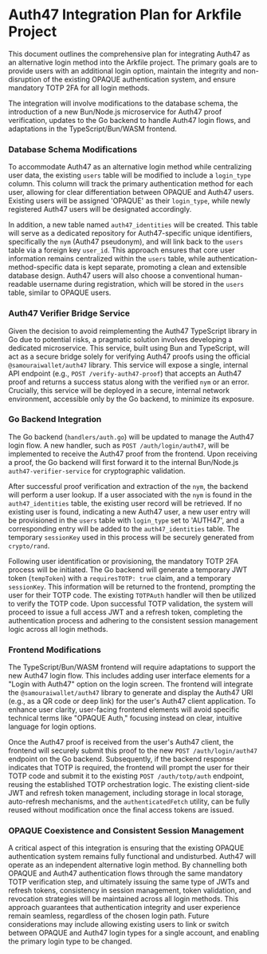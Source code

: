 # Auth47 Integration Plan for Arkfile Project

This document outlines the comprehensive plan for integrating Auth47 as an alternative login method into the Arkfile project. The primary goals are to provide users with an additional login option, maintain the integrity and non-disruption of the existing OPAQUE authentication system, and ensure mandatory TOTP 2FA for all login methods.

The integration will involve modifications to the database schema, the introduction of a new Bun/Node.js microservice for Auth47 proof verification, updates to the Go backend to handle Auth47 login flows, and adaptations in the TypeScript/Bun/WASM frontend.

### Database Schema Modifications

To accommodate Auth47 as an alternative login method while centralizing user data, the existing `users` table will be modified to include a `login_type` column. This column will track the primary authentication method for each user, allowing for clear differentiation between OPAQUE and Auth47 users. Existing users will be assigned 'OPAQUE' as their `login_type`, while newly registered Auth47 users will be designated accordingly.

In addition, a new table named `auth47_identities` will be created. This table will serve as a dedicated repository for Auth47-specific unique identifiers, specifically the `nym` (Auth47 pseudonym), and will link back to the `users` table via a foreign key `user_id`. This approach ensures that core user information remains centralized within the `users` table, while authentication-method-specific data is kept separate, promoting a clean and extensible database design. Auth47 users will also choose a conventional human-readable username during registration, which will be stored in the `users` table, similar to OPAQUE users.

### Auth47 Verifier Bridge Service

Given the decision to avoid reimplementing the Auth47 TypeScript library in Go due to potential risks, a pragmatic solution involves developing a dedicated microservice. This service, built using Bun and TypeScript, will act as a secure bridge solely for verifying Auth47 proofs using the official `@samouraiwallet/auth47` library. This service will expose a single, internal API endpoint (e.g., `POST /verify-auth47-proof`) that accepts an Auth47 proof and returns a success status along with the verified `nym` or an error. Crucially, this service will be deployed in a secure, internal network environment, accessible only by the Go backend, to minimize its exposure.

### Go Backend Integration

The Go backend (`handlers/auth.go`) will be updated to manage the Auth47 login flow. A new handler, such as `POST /auth/login/auth47`, will be implemented to receive the Auth47 proof from the frontend. Upon receiving a proof, the Go backend will first forward it to the internal Bun/Node.js `auth47-verifier-service` for cryptographic validation.

After successful proof verification and extraction of the `nym`, the backend will perform a user lookup. If a user associated with the `nym` is found in the `auth47_identities` table, the existing user record will be retrieved. If no existing user is found, indicating a new Auth47 user, a new user entry will be provisioned in the `users` table with `login_type` set to 'AUTH47', and a corresponding entry will be added to the `auth47_identities` table. The temporary `sessionKey` used in this process will be securely generated from `crypto/rand`.

Following user identification or provisioning, the mandatory TOTP 2FA process will be initiated. The Go backend will generate a temporary JWT token (`tempToken`) with a `requiresTOTP: true` claim, and a temporary `sessionKey`. This information will be returned to the frontend, prompting the user for their TOTP code. The existing `TOTPAuth` handler will then be utilized to verify the TOTP code. Upon successful TOTP validation, the system will proceed to issue a full access JWT and a refresh token, completing the authentication process and adhering to the consistent session management logic across all login methods.

### Frontend Modifications

The TypeScript/Bun/WASM frontend will require adaptations to support the new Auth47 login flow. This includes adding user interface elements for a "Login with Auth47" option on the login screen. The frontend will integrate the `@samouraiwallet/auth47` library to generate and display the Auth47 URI (e.g., as a QR code or deep link) for the user's Auth47 client application. To enhance user clarity, user-facing frontend elements will avoid specific technical terms like "OPAQUE Auth," focusing instead on clear, intuitive language for login options.

Once the Auth47 proof is received from the user's Auth47 client, the frontend will securely submit this proof to the new `POST /auth/login/auth47` endpoint on the Go backend. Subsequently, if the backend response indicates that TOTP is required, the frontend will prompt the user for their TOTP code and submit it to the existing `POST /auth/totp/auth` endpoint, reusing the established TOTP orchestration logic. The existing client-side JWT and refresh token management, including storage in local storage, auto-refresh mechanisms, and the `authenticatedFetch` utility, can be fully reused without modification once the final access tokens are issued.

### OPAQUE Coexistence and Consistent Session Management

A critical aspect of this integration is ensuring that the existing OPAQUE authentication system remains fully functional and undisturbed. Auth47 will operate as an independent alternative login method. By channelling both OPAQUE and Auth47 authentication flows through the same mandatory TOTP verification step, and ultimately issuing the same type of JWTs and refresh tokens, consistency in session management, token validation, and revocation strategies will be maintained across all login methods. This approach guarantees that authentication integrity and user experience remain seamless, regardless of the chosen login path. Future considerations may include allowing existing users to link or switch between OPAQUE and Auth47 login types for a single account, and enabling the primary login type to be changed.
